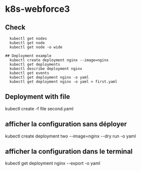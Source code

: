 # k8s-webforce3

## Check
```shell script
  kubectl get nodes
  kubectl get node
  kubectl get node -o wide

## Deployment example
  kubectl create deployment nginx --image=nginx
  kubectl get deployments
  kubectl describe deployment nginx
  kubectl get events
  kubectl get deployment nginx -o yaml 
  kubectl get deployment nginx -o yaml > first.yaml
```
## Deployment with file
kubectl create -f file second.yaml

## afficher la configuration sans déployer
kubectl create deployment two --image=nginx --dry run -o yaml

## afficher la configuration dans le terminal
kubectl get deployment nginx --export -o yaml

